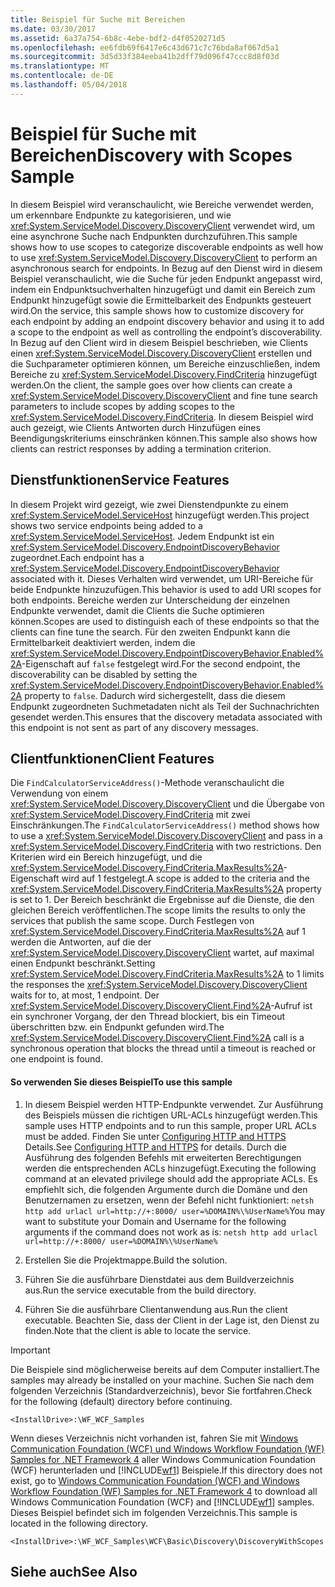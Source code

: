 ```yaml
---
title: Beispiel für Suche mit Bereichen
ms.date: 03/30/2017
ms.assetid: 6a37a754-6b8c-4ebe-bdf2-d4f0520271d5
ms.openlocfilehash: ee6fdb69f6417e6c43d671c7c76bda8af067d5a1
ms.sourcegitcommit: 3d5d33f384eeba41b2dff79d096f47ccc8d8f03d
ms.translationtype: MT
ms.contentlocale: de-DE
ms.lasthandoff: 05/04/2018
---
```

# <a name="discovery-with-scopes-sample"></a><span data-ttu-id="e0a19-102">Beispiel für Suche mit Bereichen</span><span class="sxs-lookup"><span data-stu-id="e0a19-102">Discovery with Scopes Sample</span></span>
<span data-ttu-id="e0a19-103">In diesem Beispiel wird veranschaulicht, wie Bereiche verwendet werden, um erkennbare Endpunkte zu kategorisieren, und wie <xref:System.ServiceModel.Discovery.DiscoveryClient> verwendet wird, um eine asynchrone Suche nach Endpunkten durchzuführen.</span><span class="sxs-lookup"><span data-stu-id="e0a19-103">This sample shows how to use scopes to categorize discoverable endpoints as well how to use <xref:System.ServiceModel.Discovery.DiscoveryClient> to perform an asynchronous search for endpoints.</span></span> <span data-ttu-id="e0a19-104">In Bezug auf den Dienst wird in diesem Beispiel veranschaulicht, wie die Suche für jeden Endpunkt angepasst wird, indem ein Endpunktsuchverhalten hinzugefügt und damit ein Bereich zum Endpunkt hinzugefügt sowie die Ermittelbarkeit des Endpunkts gesteuert wird.</span><span class="sxs-lookup"><span data-stu-id="e0a19-104">On the service, this sample shows how to customize discovery for each endpoint by adding an endpoint discovery behavior and using it to add a scope to the endpoint as well as controlling the endpoint’s discoverability.</span></span> <span data-ttu-id="e0a19-105">In Bezug auf den Client wird in diesem Beispiel beschrieben, wie Clients einen <xref:System.ServiceModel.Discovery.DiscoveryClient> erstellen und die Suchparameter optimieren können, um Bereiche einzuschließen, indem Bereiche zu <xref:System.ServiceModel.Discovery.FindCriteria> hinzugefügt werden.</span><span class="sxs-lookup"><span data-stu-id="e0a19-105">On the client, the sample goes over how clients can create a <xref:System.ServiceModel.Discovery.DiscoveryClient> and fine tune search parameters to include scopes by adding scopes to the <xref:System.ServiceModel.Discovery.FindCriteria>.</span></span> <span data-ttu-id="e0a19-106">In diesem Beispiel wird auch gezeigt, wie Clients Antworten durch Hinzufügen eines Beendigungskriteriums einschränken können.</span><span class="sxs-lookup"><span data-stu-id="e0a19-106">This sample also shows how clients can restrict responses by adding a termination criterion.</span></span>  
  
## <a name="service-features"></a><span data-ttu-id="e0a19-107">Dienstfunktionen</span><span class="sxs-lookup"><span data-stu-id="e0a19-107">Service Features</span></span>  
 <span data-ttu-id="e0a19-108">In diesem Projekt wird gezeigt, wie zwei Dienstendpunkte zu einem <xref:System.ServiceModel.ServiceHost> hinzugefügt werden.</span><span class="sxs-lookup"><span data-stu-id="e0a19-108">This project shows two service endpoints being added to a <xref:System.ServiceModel.ServiceHost>.</span></span> <span data-ttu-id="e0a19-109">Jedem Endpunkt ist ein <xref:System.ServiceModel.Discovery.EndpointDiscoveryBehavior> zugeordnet.</span><span class="sxs-lookup"><span data-stu-id="e0a19-109">Each endpoint has a <xref:System.ServiceModel.Discovery.EndpointDiscoveryBehavior> associated with it.</span></span> <span data-ttu-id="e0a19-110">Dieses Verhalten wird verwendet, um URI-Bereiche für beide Endpunkte hinzuzufügen.</span><span class="sxs-lookup"><span data-stu-id="e0a19-110">This behavior is used to add URI scopes for both endpoints.</span></span> <span data-ttu-id="e0a19-111">Bereiche werden zur Unterscheidung der einzelnen Endpunkte verwendet, damit die Clients die Suche optimieren können.</span><span class="sxs-lookup"><span data-stu-id="e0a19-111">Scopes are used to distinguish each of these endpoints so that the clients can fine tune the search.</span></span> <span data-ttu-id="e0a19-112">Für den zweiten Endpunkt kann die Ermittelbarkeit deaktiviert werden, indem die <xref:System.ServiceModel.Discovery.EndpointDiscoveryBehavior.Enabled%2A>-Eigenschaft auf `false` festgelegt wird.</span><span class="sxs-lookup"><span data-stu-id="e0a19-112">For the second endpoint, the discoverability can be disabled by setting the <xref:System.ServiceModel.Discovery.EndpointDiscoveryBehavior.Enabled%2A> property to `false`.</span></span> <span data-ttu-id="e0a19-113">Dadurch wird sichergestellt, dass die diesem Endpunkt zugeordneten Suchmetadaten nicht als Teil der Suchnachrichten gesendet werden.</span><span class="sxs-lookup"><span data-stu-id="e0a19-113">This ensures that the discovery metadata associated with this endpoint is not sent as part of any discovery messages.</span></span>  
  
## <a name="client-features"></a><span data-ttu-id="e0a19-114">Clientfunktionen</span><span class="sxs-lookup"><span data-stu-id="e0a19-114">Client Features</span></span>  
 <span data-ttu-id="e0a19-115">Die `FindCalculatorServiceAddress()`-Methode veranschaulicht die Verwendung von einem <xref:System.ServiceModel.Discovery.DiscoveryClient> und die Übergabe von <xref:System.ServiceModel.Discovery.FindCriteria> mit zwei Einschränkungen.</span><span class="sxs-lookup"><span data-stu-id="e0a19-115">The `FindCalculatorServiceAddress()` method shows how to use a <xref:System.ServiceModel.Discovery.DiscoveryClient> and pass in a <xref:System.ServiceModel.Discovery.FindCriteria> with two restrictions.</span></span> <span data-ttu-id="e0a19-116">Den Kriterien wird ein Bereich hinzugefügt, und die <xref:System.ServiceModel.Discovery.FindCriteria.MaxResults%2A>-Eigenschaft wird auf 1 festgelegt.</span><span class="sxs-lookup"><span data-stu-id="e0a19-116">A scope is added to the criteria and the <xref:System.ServiceModel.Discovery.FindCriteria.MaxResults%2A> property is set to 1.</span></span> <span data-ttu-id="e0a19-117">Der Bereich beschränkt die Ergebnisse auf die Dienste, die den gleichen Bereich veröffentlichen.</span><span class="sxs-lookup"><span data-stu-id="e0a19-117">The scope limits the results to only the services that publish the same scope.</span></span> <span data-ttu-id="e0a19-118">Durch Festlegen von <xref:System.ServiceModel.Discovery.FindCriteria.MaxResults%2A> auf 1 werden die Antworten, auf die der <xref:System.ServiceModel.Discovery.DiscoveryClient> wartet, auf maximal einen Endpunkt beschränkt.</span><span class="sxs-lookup"><span data-stu-id="e0a19-118">Setting <xref:System.ServiceModel.Discovery.FindCriteria.MaxResults%2A> to 1 limits the responses the <xref:System.ServiceModel.Discovery.DiscoveryClient> waits for to, at most, 1 endpoint.</span></span> <span data-ttu-id="e0a19-119">Der <xref:System.ServiceModel.Discovery.DiscoveryClient.Find%2A>-Aufruf ist ein synchroner Vorgang, der den Thread blockiert, bis ein Timeout überschritten bzw. ein Endpunkt gefunden wird.</span><span class="sxs-lookup"><span data-stu-id="e0a19-119">The <xref:System.ServiceModel.Discovery.DiscoveryClient.Find%2A> call is a synchronous operation that blocks the thread until a timeout is reached or one endpoint is found.</span></span>  
  
#### <a name="to-use-this-sample"></a><span data-ttu-id="e0a19-120">So verwenden Sie dieses Beispiel</span><span class="sxs-lookup"><span data-stu-id="e0a19-120">To use this sample</span></span>  
  
1.  <span data-ttu-id="e0a19-121">In diesem Beispiel werden HTTP-Endpunkte verwendet. Zur Ausführung des Beispiels müssen die richtigen URL-ACLs hinzugefügt werden.</span><span class="sxs-lookup"><span data-stu-id="e0a19-121">This sample uses HTTP endpoints and to run this sample, proper URL ACLs must be added.</span></span> <span data-ttu-id="e0a19-122">Finden Sie unter [Configuring HTTP and HTTPS](http://go.microsoft.com/fwlink/?LinkId=70353) Details.</span><span class="sxs-lookup"><span data-stu-id="e0a19-122">See [Configuring HTTP and HTTPS](http://go.microsoft.com/fwlink/?LinkId=70353) for details.</span></span> <span data-ttu-id="e0a19-123">Durch die Ausführung des folgenden Befehls mit erweiterten Berechtigungen werden die entsprechenden ACLs hinzugefügt.</span><span class="sxs-lookup"><span data-stu-id="e0a19-123">Executing the following command at an elevated privilege should add the appropriate ACLs.</span></span> <span data-ttu-id="e0a19-124">Es empfiehlt sich, die folgenden Argumente durch die Domäne und den Benutzernamen zu ersetzen, wenn der Befehl nicht funktioniert: `netsh http add urlacl url=http://+:8000/ user=%DOMAIN%\%UserName%`</span><span class="sxs-lookup"><span data-stu-id="e0a19-124">You may want to substitute your Domain and Username for the following arguments if the command does not work as is: `netsh http add urlacl url=http://+:8000/ user=%DOMAIN%\%UserName%`</span></span>  
  
2.  <span data-ttu-id="e0a19-125">Erstellen Sie die Projektmappe.</span><span class="sxs-lookup"><span data-stu-id="e0a19-125">Build the solution.</span></span>  
  
3.  <span data-ttu-id="e0a19-126">Führen Sie die ausführbare Dienstdatei aus dem Buildverzeichnis aus.</span><span class="sxs-lookup"><span data-stu-id="e0a19-126">Run the service executable from the build directory.</span></span>  
  
4.  <span data-ttu-id="e0a19-127">Führen Sie die ausführbare Clientanwendung aus.</span><span class="sxs-lookup"><span data-stu-id="e0a19-127">Run the client executable.</span></span> <span data-ttu-id="e0a19-128">Beachten Sie, dass der Client in der Lage ist, den Dienst zu finden.</span><span class="sxs-lookup"><span data-stu-id="e0a19-128">Note that the client is able to locate the service.</span></span>  
  
> [!IMPORTANT]
>  <span data-ttu-id="e0a19-129">Die Beispiele sind möglicherweise bereits auf dem Computer installiert.</span><span class="sxs-lookup"><span data-stu-id="e0a19-129">The samples may already be installed on your machine.</span></span> <span data-ttu-id="e0a19-130">Suchen Sie nach dem folgenden Verzeichnis (Standardverzeichnis), bevor Sie fortfahren.</span><span class="sxs-lookup"><span data-stu-id="e0a19-130">Check for the following (default) directory before continuing.</span></span>  
>   
>  `<InstallDrive>:\WF_WCF_Samples`  
>   
>  <span data-ttu-id="e0a19-131">Wenn dieses Verzeichnis nicht vorhanden ist, fahren Sie mit [Windows Communication Foundation (WCF) und Windows Workflow Foundation (WF) Samples for .NET Framework 4](http://go.microsoft.com/fwlink/?LinkId=150780) aller Windows Communication Foundation (WCF) herunterladen und [!INCLUDE[wf1](../../../../includes/wf1-md.md)] Beispiele.</span><span class="sxs-lookup"><span data-stu-id="e0a19-131">If this directory does not exist, go to [Windows Communication Foundation (WCF) and Windows Workflow Foundation (WF) Samples for .NET Framework 4](http://go.microsoft.com/fwlink/?LinkId=150780) to download all Windows Communication Foundation (WCF) and [!INCLUDE[wf1](../../../../includes/wf1-md.md)] samples.</span></span> <span data-ttu-id="e0a19-132">Dieses Beispiel befindet sich im folgenden Verzeichnis.</span><span class="sxs-lookup"><span data-stu-id="e0a19-132">This sample is located in the following directory.</span></span>  
>   
>  `<InstallDrive>:\WF_WCF_Samples\WCF\Basic\Discovery\DiscoveryWithScopes`  
  
## <a name="see-also"></a><span data-ttu-id="e0a19-133">Siehe auch</span><span class="sxs-lookup"><span data-stu-id="e0a19-133">See Also</span></span>
